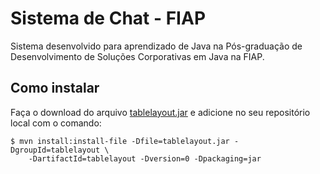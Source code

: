 Sistema de Chat - FIAP
======================
Sistema desenvolvido para aprendizado de Java na Pós-graduação de Desenvolvimento de Soluções Corporativas em Java na FIAP.

Como instalar
-------------

Faça o download do arquivo [tablelayout.jar](http://www.oracle.com/technetwork/java/tablelayout.jar) e adicione no seu repositório local com o comando:

```
$ mvn install:install-file -Dfile=tablelayout.jar -DgroupId=tablelayout \ 
	-DartifactId=tablelayout -Dversion=0 -Dpackaging=jar
```